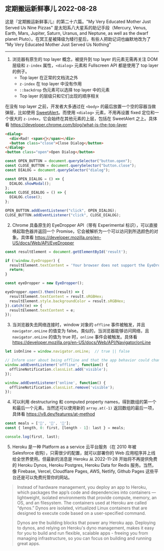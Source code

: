 ## 定期搬运新鲜事儿 2022-08-28

这是『定期搬运新鲜事儿』的第二十六篇。"My Very Educated Mother Just Served Us Nine Pizzas" 是太阳系八大星系的助记手段（Mercury, Venus, Earth, Mars, Jupiter, Saturn, Uranus, and Neptune, as well as the dwarf planet Pluto）。在冥王星被降级为矮行星后，有些人把助记词也幽默地改为了 "My Very Educated Mother Just Served Us Nothing"

---

1. 浏览器有原生的 top layer 概念，被提升到 top layer 的元素无需再关注 DOM 层级和 `z-index` 属性，`<dialog>` 元素和 Fullscreen API 都是使用了 top layer 的例子。
    - Top layer 在正常的文档流之外
    - `z-index` 在 top layer 中没有作用
    - `::backdrop` 伪元素可以选择 top layer 中的元素
    - Top layer 的层级只和它们出现的顺序相关

在没有 top layer 之前，开发者大多通过在 `<body>` 的最后放置一个空的容器当做弹层，比如使用 [SweetAlert](https://github.com/t4t5/sweetalert)。而使用 `<dialog>` 元素，不用再设置 fixed 定位和一个很大的 `z-index`，它会始终在其他元素的上层，包括在 SweetAlert 之上。具体看 https://developer.chrome.com/blog/what-is-the-top-layer

```html
<dialog>
  <div>Rad! <span>🤙</span></div>
  <button class="close">Close Dialog</button>
</dialog>
<button class="open">Open Dialog</button>
```

```js
const OPEN_BUTTON = document.querySelector("button.open");
const CLOSE_BUTTON = document.querySelector("button.close");
const DIALOG = document.querySelector("dialog");

const OPEN_DIALOG = () => {
  DIALOG.showModal();
};
const CLOSE_DIALOG = () => {
  DIALOG.close();
};

OPEN_BUTTON.addEventListener("click", OPEN_DIALOG);
CLOSE_BUTTON.addEventListener("click", CLOSE_DIALOG);
```

2. Chrome 具备原生的 EyeDropper API（带有 Experimental 标识），可以直接唤起取色器并返回一个 Promise，它会被解析为一个可以访问到所选颜色的对象。具体看 https://developer.mozilla.org/en-US/docs/Web/API/EyeDropper

```js
const resultElement = document.getElementById('result');

if (!window.EyeDropper) {
  resultElement.textContent = 'Your browser does not support the EyeDropper API';
  return;
}

const eyeDropper = new EyeDropper();

eyeDropper.open().then((result) => {
  resultElement.textContent = result.sRGBHex;
  resultElement.style.backgroundColor = result.sRGBHex;
}).catch((e) => {
  resultElement.textContent = e;
});
```

3. 当浏览器失去网络连接时，window 对象的 `offline` 事件被触发，并且 `navigator.onLine` 的值变为 false。类似的，当浏览器能够访问网络，且 `navigator.onLine` 的值为 true 时，`online` 事件会被触发。具体看 https://developer.mozilla.org/en-US/docs/Web/API/Navigator/onLine

```js
let isOnline = window.navigator.onLine;  // true || false

// Inform user about being offline and that the app behavior could change
window.addEventListener('offline', function() {
  offlineNotification.classList.add('visible');
});

window.addEventListener('online', function() {
  offlineNotification.classList.remove('visible');
});
```

4. 可以利用 destructuring 和 computed property names，得到数组的第一个和最后一个元素。当然还可以使用新的 `array.at(-1)` 返回数组的最后一项，具体看 https://v8.dev/features/at-method

```js
const meals = ['🍔', '🍨', '🍎'];
const { length, 0: first, [length - 1]: last } = meals;

console.log(first, last);
```

5. Heroku 是一种 Platform as a service 云平台服务（在 2010 年被 Salesforce 收购），只需很少的配置，就可以部署你的 Web 应用程序并上线给全世界使用。但最新的消息是 Heroku 从 2022-11-28 开始将不再提供免费的 Heroku Dynos, Heroku Postgres, Heroku Data for Redis 服务。当然，像 Firebase, Vercel, Cloudflare Pages, AWS, Netlify, Github Pages 这些平台还是可以免费托管你的网站。

> Instead of hardware management, you deploy an app to Heroku, which packages the app’s code and dependencies into containers — lightweight, isolated environments that provide compute, memory, an OS, and an filesystem. The containers used at Heroku are called “dynos.” Dynos are isolated, virtualized Linux containers that are designed to execute code based on a user-specified command. 
> 
> Dynos are the building blocks that power any Heroku app. Deploying to dynos, and relying on Heroku's dyno management, makes it easy for you to build and run flexible, scalable apps - freeing you from managing infrastructure, so you can focus on building and running great apps.
